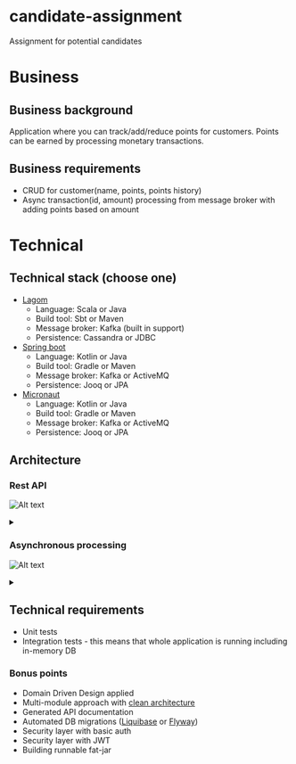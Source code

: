 # candidate-assignment
Assignment for potential candidates

# Business 

## Business background
Application where you can track/add/reduce points for customers. Points can be earned by processing
monetary transactions.

## Business requirements

* CRUD for customer(name, points, points history)
* Async transaction(id, amount) processing from message broker with adding points based on amount

# Technical 

## Technical stack (choose one)

* [Lagom](https://www.lagomframework.com/)
  * Language: Scala or Java 
  * Build tool: Sbt or Maven
  * Message broker: Kafka (built in support)
  * Persistence: Cassandra or JDBC 
* [Spring boot](https://spring.io/projects/spring-boot)
  * Language: Kotlin or Java 
  * Build tool: Gradle or Maven
  * Message broker: Kafka or ActiveMQ
  * Persistence: Jooq or JPA 
* [Micronaut](https://micronaut.io/)
  * Language: Kotlin or Java 
  * Build tool: Gradle or Maven
  * Message broker: Kafka or ActiveMQ
  * Persistence: Jooq or JPA

## Architecture

### Rest API

![Alt text](https://g.gravizo.com/source/rest_api_mark?https%3A%2F%2Fraw.githubusercontent.com%2Fbassmake%2Fcandidate-assignment%2Fmaster%2FREADME.md)
<details> 
<summary></summary>
rest_api_mark
@startuml;

title "Rest API";

actor Client as u;
participant Controller as c;
participant Service as s;
participant Repository as r;
participant DB as db;

u -> c: HTTP request;
c -> s: send data to service method;
s -> r: call repository method;
r -> db: execute query;
db -> r: receive data, map to classes;
r -> s: return business object;
s -> c: return data;
c -> u: http response;
@enduml
rest_api_mark
</details>

### Asynchronous processing

![Alt text](https://g.gravizo.com/source/async_mark?https%3A%2F%2Fraw.githubusercontent.com%2Fbassmake%2Fcandidate-assignment%2Fmaster%2FREADME.md)

<details> 
<summary></summary>
async_mark
@startuml;

title "Async processing";

participant "external producer" as ep;
participant "message broker" as mb;
participant "message consumer" as mc;
participant Service as s;
participant Repository as r;
participant DB as db;

ep ->> mb: produce message;
mc ->> mb: consume message;
mc ->> s: send data to service method;
s -> r: call repository method;
r -> db: execute query;
db -> r: receive data, map to classes;
r -> s: return business object;

@enduml
async_mark
</details>

## Technical requirements

* Unit tests
* Integration tests - this means that whole application is running including in-memory DB

### Bonus points

* Domain Driven Design applied
* Multi-module approach with [clean architecture](https://medium.freecodecamp.org/a-quick-introduction-to-clean-architecture-990c014448d2)
* Generated API documentation
* Automated DB migrations ([Liquibase](https://www.liquibase.org/) or [Flyway](https://flywaydb.org/))
* Security layer with basic auth
* Security layer with JWT
* Building runnable fat-jar
